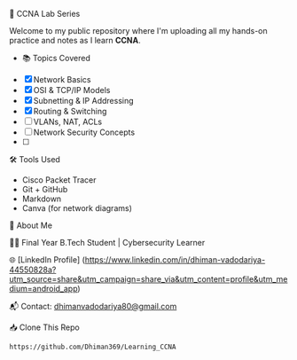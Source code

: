  🚀 CCNA Lab Series 

Welcome to my public repository where I'm uploading all my hands-on practice and notes as I learn **CCNA**.

- 📚 Topics Covered

- [x] Network Basics  
- [x] OSI & TCP/IP Models  
- [x] Subnetting & IP Addressing  
- [x] Routing & Switching  
- [ ] VLANs, NAT, ACLs  
- [ ] Network Security Concepts
- [ ] 



 🛠️ Tools Used

- Cisco Packet Tracer  
- Git + GitHub  
- Markdown  
- Canva (for network diagrams)  



📌 About Me

👨‍💻 Final Year B.Tech Student | Cybersecurity Learner  

🌐 [LinkedIn Profile]
(https://www.linkedin.com/in/dhiman-vadodariya-44550828a?utm_source=share&utm_campaign=share_via&utm_content=profile&utm_medium=android_app)

📬 Contact: dhimanvadodariya80@gmail.com

 📥 Clone This Repo

```bash
https://github.com/Dhiman369/Learning_CCNA

